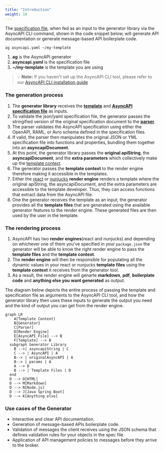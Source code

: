 ```yaml
---
title: "Introduction"
weight: 10
---
```

The [specification file](asyncapi-file.md), when fed as an input to the generator library via the AsyncAPI CLI command, shown in the code snippet below, will generate API documentation or generate message-based API boilerplate code.

```bash
ag asyncapi.yaml ~/my-template
```
1. **ag** is the AsyncAPI generator
2. **asyncapi.yaml** is the specification file
3. **~/my-template** is the template you are using

> :bulb: **Note:** 
If you haven't set up the AsyncAPI CLI tool, please refer to our [AsyncAPI CLI installation guide](installation.md)

### The generation process
1. The **generator library** receives the **[template](template.md)** and **[AsyncAPI specification file](asyncapi-file.md)** as inputs. 
2. To validate the json/yaml specification file, the generator passes the stringified version of the original specification document to the **[parser](parser.md)**. 
3. The parser validates the AsyncAPI specification using either the OpenAPI, RAML, or Avro schema defined in the specification files. 
4. If valid, the parser then manipulates the original JSON or YML specification file into functions and properties, bundling them together into an **asyncapiDocument**. 
5. At this point, the generator library passes the **original apiString**, the **asyncapiDocument**, and the **extra parameters** which collectively make up the [template context](asyncapi-context.md). 
6. The generator passes the **template context** to the render engine therefore making it accessible in the templates.
7. Either the [react](react-render-engine.md) or [nunjucks](nunjucks-render-engine.md) **render engine** renders a template where the original apiString, the asyncapiDocument, and the extra parameters are accessible to the template developer. Thus, they can access functions that extract data from the AsyncAPI file.
8. One the generator receives the template as an input, the generator provides all the **template files** that are generated using the available generator features to the render engine. These generated files are then used by the user in the template.

### The rendering process
1. AsyncAPI has two **render engines**(react and nunjucks) and depending on whichever one of them you've specified in your `package.json` the generator will be able to know the right render engine to pass the **template files** and the **template context**.
2. The **render engine** will then be responsible for populating all the dynamic values in your react or nunjucks **template files** using the **template context** it receives from the generator tool. 
3. As a result, the render engine will genarte **markdown**, **pdf**, **boilerplate code** and **anything else you want generated** as output.

The diagram below depicts the entire process of passing the template and specification file as arguments to the AsyncAPI CLI tool, and how the generator library then uses these inputs to generate the output you need and the kind of output you can get from the render engine.

``` mermaid
graph LR
    A[Template Context]
    B{Generator}
    C[Parser]
    D[Render Engine]
    E[AsyncAPI File] --> B
    F[Template] --> B
  subgraph Generator Library
    B -->| asyncapiString | C
    C --> | AsyncAPI | A
    B--> | originalAsyncAPI | A
    B--> | params | A
    A --> D
    B --> | Template Files | D
  end
  D --> O[HTML]
  D --> M[Markdown]
  D --> N[Node.js]
  D --> J[Java Spring Boot]
  D --> K[Anything else]
  ```
### Use cases of the Generator
- Interactive and clear API documentation.
- Generation of message-based APIs boilerplate code.
- Validation of messages the client receives using the JSON schema that defines validation rules for your objects in the spec file. 
- Application of API management policies to messages before they arrive to the broker.